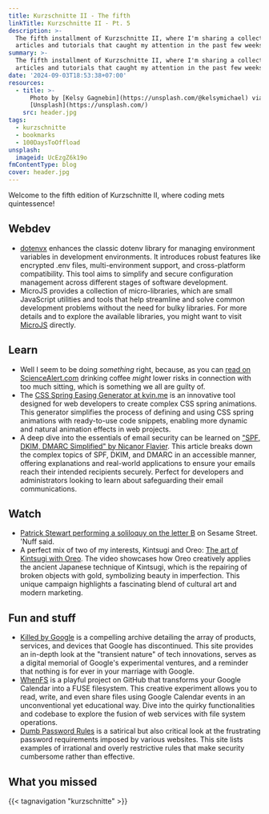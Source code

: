 ```yaml
---
title: Kurzschnitte II - The fifth
linkTitle: Kurzschnitte II - Pt. 5
description: >-
  The fifth installment of Kurzschnitte II, where I'm sharing a collection of
  articles and tutorials that caught my attention in the past few weeks.
summary: >-
  The fifth installment of Kurzschnitte II, where I'm sharing a collection of
  articles and tutorials that caught my attention in the past few weeks.
date: '2024-09-03T18:53:38+07:00'
resources:
  - title: >-
      Photo by [Kelsy Gagnebin](https://unsplash.com/@kelsymichael) via
      [Unsplash](https://unsplash.com/)
    src: header.jpg
tags:
  - kurzschnitte
  - bookmarks
  - 100DaysToOffload
unsplash:
  imageid: UcEzgZ6k19o
fmContentType: blog
cover: header.jpg
---
```


Welcome to the fifth edition of Kurzschnitte II, where coding mets quintessence!

## Webdev

- [dotenvx](https://dotenvx.com/) enhances the classic dotenv library for managing environment variables in development environments. It introduces robust features like encrypted .env files, multi-environment support, and cross-platform compatibility. This tool aims to simplify and secure configuration management across different stages of software development.
- MicroJS provides a collection of micro-libraries, which are small JavaScript utilities and tools that help streamline and solve common development problems without the need for bulky libraries. For more details and to explore the available libraries, you might want to visit [MicroJS](https://microjs.com/#) directly.

## Learn

- Well I seem to be doing _something_ right, because, as you can [read on ScienceAlert.com](https://www.sciencealert.com/drinking-coffee-may-lower-risk-of-death-from-too-much-sitting) drinking coffee _might_ lower risks in connection with too much sitting, which is something we all are guilty of.
- The [CSS Spring Easing Generator at kvin.me](https://www.kvin.me/css-springs) is an innovative tool designed for web developers to create complex CSS spring animations. This generator simplifies the process of defining and using CSS spring animations with ready-to-use code snippets, enabling more dynamic and natural animation effects in web projects.
- A deep dive into the essentials of email security can be learned on ["SPF, DKIM, DMARC Simplified" by Nicanor Flavier](https://github.com/nicanorflavier/spf-dkim-dmarc-simplified). This article breaks down the complex topics of SPF, DKIM, and DMARC in an accessible manner, offering explanations and real-world applications to ensure your emails reach their intended recipients securely. Perfect for developers and administrators looking to learn about safeguarding their email communications.

## Watch

- [Patrick Stewart performing a soliloquy on the letter B](https://www.youtube.com/watch?v=hA7lv1SDzno) on Sesame Street. 'Nuff said.
- A perfect mix of two of my interests, Kintsugi and Oreo: [The art of Kintsugi with Oreo](https://www.youtube.com/watch?v=spY2SsCKOSQ). The video showcases how Oreo creatively applies the ancient Japanese technique of Kintsugi, which is the repairing of broken objects with gold, symbolizing beauty in imperfection. This unique campaign highlights a fascinating blend of cultural art and modern marketing.

## Fun and stuff

- [Killed by Google](https://killedbygoogle.com/) is a compelling archive detailing the array of products, services, and devices that Google has discontinued. This site provides an in-depth look at the "transient nature" of tech innovations, serves as a digital memorial of Google's experimental ventures, and a reminder that nothing is for ever in your marriage with Google.
- [WhenFS](https://github.com/lvkv/whenfs) is a playful project on GitHub that transforms your Google Calendar into a FUSE filesystem. This creative experiment allows you to read, write, and even share files using Google Calendar events in an unconventional yet educational way. Dive into the quirky functionalities and codebase to explore the fusion of web services with file system operations.
- [Dumb Password Rules](https://dumbpasswordrules.com/sites/) is a satirical but also critical look at the frustrating password requirements imposed by various websites. This site lists examples of irrational and overly restrictive rules that make security cumbersome rather than effective.

## What you missed

{{< tagnavigation "kurzschnitte" >}}
